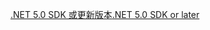 [<span data-ttu-id="c6830-101">.NET 5.0 SDK 或更新版本</span><span class="sxs-lookup"><span data-stu-id="c6830-101">.NET 5.0 SDK or later</span></span>](https://dotnet.microsoft.com/download/dotnet/5.0)
